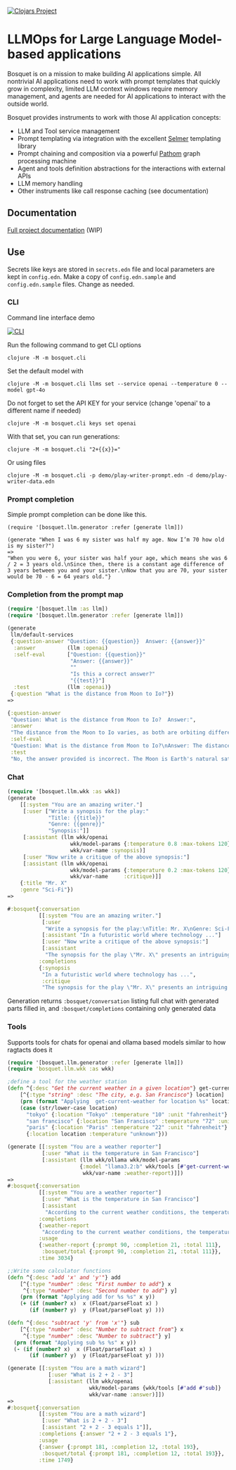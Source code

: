 [![Clojars Project](https://img.shields.io/clojars/v/io.github.zmedelis/bosquet.svg)](https://clojars.org/io.github.zmedelis/bosquet)

# LLMOps for Large Language Model-based applications

Bosquet is on a mission to make building AI applications simple. All nontrivial AI applications need to work with prompt templates that quickly grow in complexity, limited LLM context windows require memory management, and agents are needed for AI applications to interact with the outside world.

Bosquet provides instruments to work with those AI application concepts:

- LLM and Tool service management
- Prompt templating via integration with the excellent [Selmer](https://github.com/yogthos/Selmer) templating library
- Prompt chaining and composition via a powerful [Pathom](https://pathom3.wsscode.com/) graph processing machine
- Agent and tools definition abstractions for the interactions with external APIs
- LLM memory handling
- Other instruments like call response caching (see documentation)

## Documentation

[Full project documentation](https://zmedelis.github.io/bosquet/) (WIP)

## Use

Secrets like keys are stored in `secrets.edn` file and local parameters are kept in `config.edn`. Make a copy of `config.edn.sample` and `config.edn.sample` files. Change as needed.

### CLI

Command line interface demo

[![CLI](https://img.youtube.com/vi/ywlNGiD9gCg/0.jpg)](https://www.youtube.com/watch?v=ywlNGiD9gCg)

Run the following command to get CLI options

```
clojure -M -m bosquet.cli
```

Set the default model with

```
clojure -M -m bosquet.cli llms set --service openai --temperature 0 --model gpt-4o
```

Do not forget to set the API KEY for your service (change 'openai' to a different name if needed)

```
clojure -M -m bosquet.cli keys set openai
```

With that set, you can run generations:

```
clojure -M -m bosquet.cli "2+{{x}}="
```

Or using files

```
clojure -M -m bosquet.cli -p demo/play-writer-prompt.edn -d demo/play-writer-data.edn
```

### Prompt completion

Simple prompt completion can be done like this.

```colojure
(require '[bosquet.llm.generator :refer [generate llm]])

(generate "When I was 6 my sister was half my age. Now I’m 70 how old is my sister?")
=>
"When you were 6, your sister was half your age, which means she was 6 / 2 = 3 years old.\nSince then, there is a constant age difference of 3 years between you and your sister.\nNow that you are 70, your sister would be 70 - 6 = 64 years old."}
```

### Completion from the prompt map

```clojure
(require '[bosquet.llm :as llm])
(require '[bosquet.llm.generator :refer [generate llm]])

(generate
 llm/default-services
 {:question-answer "Question: {{question}}  Answer: {{answer}}"
  :answer          (llm :openai)
  :self-eval       ["Question: {{question}}"
                    "Answer: {{answer}}"
                    ""
                    "Is this a correct answer?"
                    "{{test}}"]
  :test            (llm :openai)}
 {:question "What is the distance from Moon to Io?"})
=>

{:question-answer
 "Question: What is the distance from Moon to Io?  Answer:",
 :answer
 "The distance from the Moon to Io varies, as both are orbiting different bodies. On average, the distance between the Moon and Io is approximately 760,000 kilometers (470,000 miles). However, this distance can change due to the elliptical nature of their orbits.",
 :self-eval
 "Question: What is the distance from Moon to Io?\nAnswer: The distance from the Moon to Io varies, as both are orbiting different bodies. On average, the distance between the Moon and Io is approximately 760,000 kilometers (470,000 miles). However, this distance can change due to the elliptical nature of their orbits.\n\nIs this a correct answer?",
 :test
 "No, the answer provided is incorrect. The Moon is Earth's natural satellite, while Io is one of Jupiter's moons. Therefore, the distance between the Moon and Io can vary significantly depending on their relative positions in their respective orbits around Earth and Jupiter."}

```

### Chat

```clojure
(require '[bosquet.llm.wkk :as wkk])
(generate
    [[:system "You are an amazing writer."]
     [:user ["Write a synopsis for the play:"
             "Title: {{title}}"
             "Genre: {{genre}}"
             "Synopsis:"]]
     [:assistant (llm wkk/openai
                    wkk/model-params {:temperature 0.8 :max-tokens 120}
                    wkk/var-name :synopsis)]
     [:user "Now write a critique of the above synopsis:"]
     [:assistant (llm wkk/openai
                    wkk/model-params {:temperature 0.2 :max-tokens 120}
                    wkk/var-name     :critique)]]
    {:title "Mr. X"
    :genre "Sci-Fi"})
=>

#:bosquet{:conversation
          [[:system "You are an amazing writer."]
           [:user
            "Write a synopsis for the play:\nTitle: Mr. X\nGenre: Sci-Fi\nSynopsis:"]
           [:assistant "In a futuristic world where technology ..."]
           [:user "Now write a critique of the above synopsis:"]
           [:assistant
            "The synopsis for the play \"Mr. X\" presents an intriguing premise ..."]],
          :completions
          {:synopsis
           "In a futuristic world where technology has ...",
           :critique
           "The synopsis for the play \"Mr. X\" presents an intriguing premise set ..."}}
```

Generation returns `:bosquet/conversation` listing full chat with generated parts filled in, and `:bosquet/completions` containing only generated data

### Tools

Supports tools for chats for openai and ollama based models similar to how ragtacts does it

```clojure
(require '[bosquet.llm.generator :refer [generate llm]])
(require 'bosquet.llm.wkk :as wkk)

;define a tool for the weather station
(defn ^{:desc "Get the current weather in a given location"} get-current-weather
    [^{:type "string" :desc "The city, e.g. San Francisco"} location]
    (prn (format "Applying  get-current-weather for location %s" location))
    (case (str/lower-case location)
      "tokyo" {:location "Tokyo" :temperature "10" :unit "fahrenheit"}
      "san francisco" {:location "San Francisco" :temperature "72" :unit "fahrenheit"}
      "paris" {:location "Paris" :temperature "22" :unit "fahrenheit"}
      {:location location :temperature "unknown"}))

(generate [[:system "You are a weather reporter"]
           [:user "What is the temperature in San Francisco"]
           [:assistant (llm wkk/ollama wkk/model-params
                       {:model "llama3.2:b" wkk/tools [#'get-current-weather]}
                        wkk/var-name :weather-report)]])
=>
#:bosquet{:conversation
          [[:system "You are a weather reporter"]
           [:user "What is the temperature in San Francisco"]
           [:assistant
            "According to the current weather conditions, the temperature in San Francisco is 72°F (Fahrenheit)."]],
          :completions
          {:weather-report
           "According to the current weather conditions, the temperature in San Francisco is 72°F (Fahrenheit)."},
          :usage
          {:weather-report {:prompt 90, :completion 21, :total 111},
           :bosquet/total {:prompt 90, :completion 21, :total 111}},
          :time 3034}

;;Write some calculator functions
(defn ^{:desc "add 'x' and 'y'"} add
    [^{:type "number" :desc "First number to add"} x
     ^{:type "number" :desc "Second number to add"} y]
    (prn (format "Applying add for %s %s" x y))
    (+ (if (number? x)  x (Float/parseFloat x) )
       (if (number? y)  y (Float/parseFloat y) )))

(defn ^{:desc "subtract 'y' from 'x'"} sub
    [^{:type "number" :desc "Number to subtract from"} x
     ^{:type "number" :desc "Number to subtract"} y]
  (prn (format "Applying sub %s %s" x y))
  (- (if (number? x)  x (Float/parseFloat x) )
       (if (number? y)  y (Float/parseFloat y) )))

(generate [[:system "You are a math wizard"]
             [:user "What is 2 + 2 - 3"]
             [:assistant (llm wkk/openai
                          wkk/model-params {wkk/tools [#'add #'sub]}
                          wkk/var-name :answer)]])
=>
#:bosquet{:conversation
          [[:system "You are a math wizard"]
           [:user "What is 2 + 2 - 3"]
           [:assistant "2 + 2 - 3 equals 1"]],
          :completions {:answer "2 + 2 - 3 equals 1"},
          :usage
          {:answer {:prompt 181, :completion 12, :total 193},
           :bosquet/total {:prompt 181, :completion 12, :total 193}},
          :time 1749}
```
